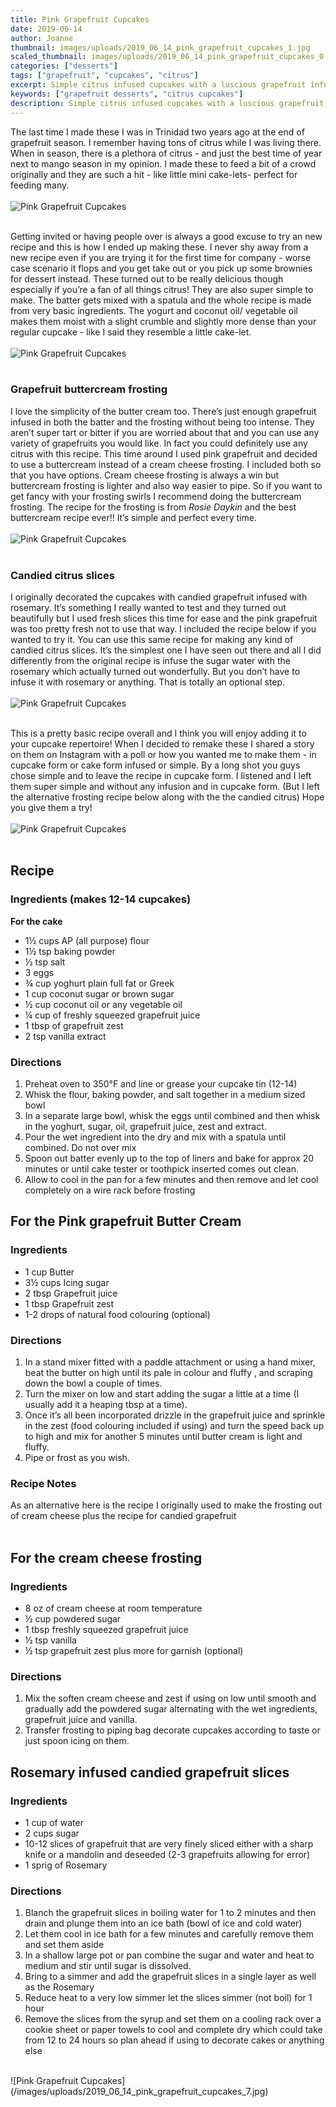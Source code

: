```yaml
---
title: Pink Grapefruit Cupcakes
date: 2019-06-14
author: Joanne
thumbnail: images/uploads/2019_06_14_pink_grapefruit_cupcakes_1.jpg
scaled_thumbnail: images/uploads/2019_06_14_pink_grapefruit_cupcakes_0.jpg
categories: ["desserts"]
tags: ["grapefruit", "cupcakes", "citrus"]
excerpt: Simple citrus infused cupcakes with a luscious grapefruit infused buttercream that is so easy to work with and to make.
keywords: ["grapefruit desserts", "citrus cupcakes"]
description: Simple citrus infused cupcakes with a luscious grapefruit infused buttercream that is so easy to work with and to make.
---
```


The last time I made these I was in Trinidad two years ago at the end of grapefruit season.  I remember having tons of citrus while I was living there. When in season, there is a plethora of citrus - and just the best time of year next to mango season in my opinion. I made these to feed a bit of a crowd originally and they are such a hit - like little mini cake-lets- perfect for feeding many. 
</br>
</br>
![Pink Grapefruit Cupcakes](/images/uploads/2019_06_14_pink_grapefruit_cupcakes_2.jpg)
</br>
</br>

Getting invited or having people over is always a good excuse to try an new recipe and this is how I ended up making these. I never shy away from a new recipe even if you are trying it for the first time for company - worse case scenario it flops and you get take out or you pick up some brownies for dessert instead. These turned out to be really delicious though especially if you’re a fan of all things citrus! They are also super simple to make. The batter gets mixed with a spatula and the whole recipe is made from very basic ingredients. The yogurt and coconut oil/ vegetable oil makes them moist with a slight crumble and slightly more dense than your regular cupcake - like I said they resemble a little cake-let. 
</br>
</br>
![Pink Grapefruit Cupcakes](/images/uploads/2019_06_14_pink_grapefruit_cupcakes_3.jpg)
</br>
</br>

### Grapefruit buttercream frosting
I love the simplicity of the butter cream too. There’s just enough grapefruit infused in both the batter and the frosting without being too intense. They aren’t super tart or bitter if you are worried about that and you can use any variety of grapefruits you would like. In fact you could definitely use any citrus with this recipe. This time around I used pink grapefruit and decided to use a buttercream instead of a cream cheese frosting. I included both so that you have options. Cream cheese frosting is always a win but buttercream frosting is lighter and also way easier to pipe. So if you want to get fancy with your frosting swirls I recommend doing the buttercream frosting. The recipe for the frosting is from _Rosie Daykin_ and the best buttercream recipe ever!! It’s simple and perfect every time. 
</br>
</br>
![Pink Grapefruit Cupcakes](/images/uploads/2019_06_14_pink_grapefruit_cupcakes_4.jpg)
</br>
</br>

### Candied citrus slices
I originally decorated the cupcakes with candied grapefruit infused with rosemary. It’s something I really wanted to test and they turned out beautifully but I used fresh slices this time for ease and the pink grapefruit was too pretty fresh not to use that way. I included the recipe below if you wanted to try it. You can use this same recipe for making any kind of candied citrus slices. It’s the simplest one I have seen out there and all I did differently from the original recipe is infuse the sugar water with the rosemary which actually turned out wonderfully. But you don’t have to infuse it with rosemary or anything. That is totally an optional step.
</br>
</br>
![Pink Grapefruit Cupcakes](/images/uploads/2019_06_14_pink_grapefruit_cupcakes_5.jpg)
</br>
</br>

This is a pretty basic recipe overall and I think you will enjoy adding it to your cupcake repertoire! When I decided to remake these I shared a story on them on Instagram with a poll or how you wanted me to make them - in cupcake form or cake form infused or simple. By a long shot you guys chose simple and to leave the recipe in cupcake form. I listened and I left them super simple and without any infusion and in cupcake form. (But I left the alternative frosting recipe below along with the  the candied citrus) Hope you give them a try! 
</br>
</br>
![Pink Grapefruit Cupcakes](/images/uploads/2019_06_14_pink_grapefruit_cupcakes_6.jpg)
</br>
</br>

## Recipe
### Ingredients (makes 12-14 cupcakes)

__For the cake__

* <span itemprop="ingredients">1½ cups AP (all purpose) flour</span>
* <span itemprop="ingredients">1½ tsp baking powder</span>
* <span itemprop="ingredients">½ tsp salt</span>
* <span itemprop="ingredients">3 eggs</span>
* <span itemprop="ingredients">¾ cup yoghurt plain full fat or Greek</span>
* <span itemprop="ingredients">1 cup coconut sugar or brown sugar</span>
* <span itemprop="ingredients">½ cup coconut oil or any vegetable oil </span>
* <span itemprop="ingredients">¼ cup of freshly squeezed grapefruit juice</span>
* <span itemprop="ingredients">1 tbsp of grapefruit zest</span>
* <span itemprop="ingredients">2 tsp vanilla extract </span>

### Directions

1. Preheat oven to 350°F and line or grease your cupcake tin (12-14) 
1. Whisk the flour, baking powder, and salt together in a medium sized bowl
1. In a separate large bowl, whisk the eggs until combined and then whisk in the yoghurt, sugar, oil, grapefruit juice, zest and extract.
1. Pour the wet ingredient into the dry and mix with a spatula until combined. Do not over mix
1. Spoon out batter evenly up to the top of liners and bake for approx 20 minutes or until cake tester or toothpick inserted comes out clean.
1. Allow to cool in the pan for a few minutes and then remove and let cool completely on a wire rack before frosting 


## For the Pink grapefruit Butter Cream

### Ingredients 

* 1 cup Butter 
* 3&frac12; cups Icing sugar 
* 2 tbsp Grapefruit juice
* 1 tbsp Grapefruit zest 
* 1-2 drops of natural food colouring (optional) 

### Directions

1. In a stand mixer fitted with a paddle  attachment or using a hand mixer, beat the butter on high until its pale in colour and fluffy , and scraping down the bowl a couple of times. 
1. Turn the mixer on low and start adding the sugar a little at a time (I usually add it a heaping tbsp at a time). 
2. Once it’s all been incorporated drizzle in the grapefruit juice and sprinkle in the zest (food colouring included if using) and turn the speed back up to high and mix for another 5 minutes until butter cream is light and fluffy. 
3. Pipe or frost as you wish.  


### Recipe Notes 
As an alternative here is the recipe I originally used to make the frosting out of cream cheese plus the recipe for candied grapefruit
</br>
</br>

## For the cream cheese frosting
### Ingredients

* 8 oz of cream cheese at room temperature
* ½ cup powdered sugar
* 1 tbsp freshly squeezed grapefruit juice
* ½ tsp vanilla
* ½ tsp grapefruit zest plus more for garnish (optional) 

### Directions

1. Mix the soften cream cheese and zest if using on low until smooth and gradually add the powdered sugar alternating with the wet ingredients, grapefruit juice and vanilla. 
2. Transfer frosting to piping bag decorate cupcakes according to taste or just spoon icing on them.

## Rosemary infused candied grapefruit slices

### Ingredients

* 1 cup of water
* 2 cups sugar
* 10-12 slices of grapefruit that are very finely sliced either with a sharp knife or a mandolin and deseeded (2-3 grapefruits allowing for error)
* 1 sprig of Rosemary 

### Directions

1. Blanch the grapefruit slices in boiling water for 1 to 2 minutes and then drain and plunge them into an ice bath (bowl of ice and cold water)
1. Let them cool in ice bath for a few minutes and carefully remove them and set them aside
1. In a shallow large pot or pan combine the sugar and water and heat to medium and stir until sugar is dissolved.
1. Bring to a simmer and add the grapefruit slices in a single layer as well as the Rosemary
1. Reduce heat to a very low simmer let the slices simmer (not boil) for 1 hour
1. Remove the slices from the syrup and set them on a cooling rack over a cookie sheet or paper towels to cool and complete dry which could take from 12 to 24 hours so plan ahead if using to decorate cakes or anything else

</br>
![Pink Grapefruit Cupcakes](/images/uploads/2019_06_14_pink_grapefruit_cupcakes_7.jpg)